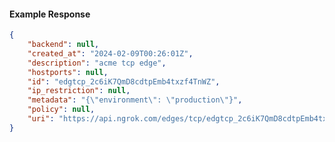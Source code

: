 <!-- Code generated for API Clients. DO NOT EDIT. -->

#### Example Response

```json
{
	"backend": null,
	"created_at": "2024-02-09T00:26:01Z",
	"description": "acme tcp edge",
	"hostports": null,
	"id": "edgtcp_2c6iK7QmD8cdtpEmb4txzf4TnWZ",
	"ip_restriction": null,
	"metadata": "{\"environment\": \"production\"}",
	"policy": null,
	"uri": "https://api.ngrok.com/edges/tcp/edgtcp_2c6iK7QmD8cdtpEmb4txzf4TnWZ"
}
```
